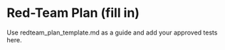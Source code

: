 # Red-Team Plan (fill in)

Use redteam_plan_template.md as a guide and add your approved tests here.
